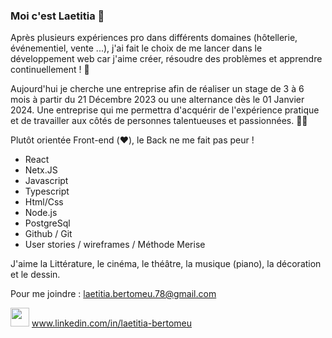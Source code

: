 
### Moi c'est Laetitia 👋

 Après plusieurs expériences pro dans différents domaines (hôtellerie, événementiel, vente ...), j'ai fait le choix de me lancer dans le développement web car j'aime créer, résoudre des problèmes et apprendre continuellement ! 🚀

  Aujourd'hui je cherche une entreprise afin de réaliser un stage de 3 à 6 mois à partir du 21 Décembre 2023 ou une alternance dès le 01 Janvier 2024.
Une entreprise qui me permettra d'acquérir de l'expérience pratique et de travailler aux côtés de personnes talentueuses et passionnées. 👩‍💻

 Plutôt orientée Front-end (❤️), le Back ne me fait pas peur !

 - React
 - Netx.JS
 - Javascript
 - Typescript
 - Html/Css
 - Node.js
 - PostgreSql
 - Github / Git
 - User stories / wireframes / Méthode Merise

 J'aime la Littérature, le cinéma, le théâtre, la musique (piano), la décoration et le dessin. 

 Pour me joindre : laetitia.bertomeu.78@gmail.com

 <img src="https://github.com/LaetitiaBertomeu/LaetitiaBertomeu/assets/133353977/10990a2f-1fb2-4278-b004-6ed0476ee165" width="30" height="30"> www.linkedin.com/in/laetitia-bertomeu












<!--
**LaetitiaBertomeu/LaetitiaBertomeu** is a ✨ _special_ ✨ repository because its `README.md` (this file) appears on your GitHub profile.

Here are some ideas to get you started:

- 🔭 I’m currently working on ...
- 🌱 I’m currently learning ...
- 👯 I’m looking to collaborate on ...
- 🤔 I’m looking for help with ...
- 💬 Ask me about ...
- 📫 How to reach me: ...
- 😄 Pronouns: ...
- ⚡ Fun fact: ...
-->
